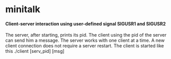 # minitalk
#### Client-server interaction using user-defined signal SIGUSR1 and SIGUSR2
The server, after starting, prints its pid. The client using the pid of the server can send him a message. The server works with one client at a time. 
A new client connection does not require a server restart. 
The client is started like this ./client [serv_pid] [msg]
